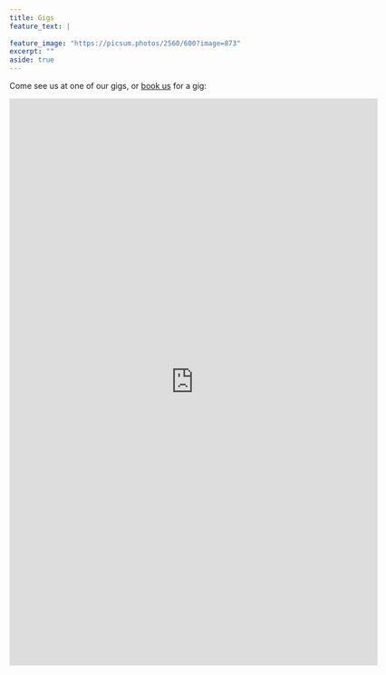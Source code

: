 ```yaml
---
title: Gigs
feature_text: |
  
feature_image: "https://picsum.photos/2560/600?image=873"
excerpt: ""
aside: true
---
```


Come see us at one of our gigs, or <a href="/book/">book us</a> for a gig:

<iframe src="https://calendar.google.com/calendar/embed?height=600&amp;wkst=1&amp;bgcolor=%23616161&amp;ctz=America%2FChicago&amp;src=cnRsNDFyMTRjYTdsdjl1MTMzaTlobHU5ajhAZ3JvdXAuY2FsZW5kYXIuZ29vZ2xlLmNvbQ&amp;color=%23F4511E&amp;mode=AGENDA&amp;showTz=0&amp;showNav=1&amp;showTitle=0&amp;showDate=0&amp;showPrint=0&amp;showTabs=0&amp;showCalendars=0" style="border-width:0" width="650" height="1000" frameborder="0" scrolling="no"></iframe>
